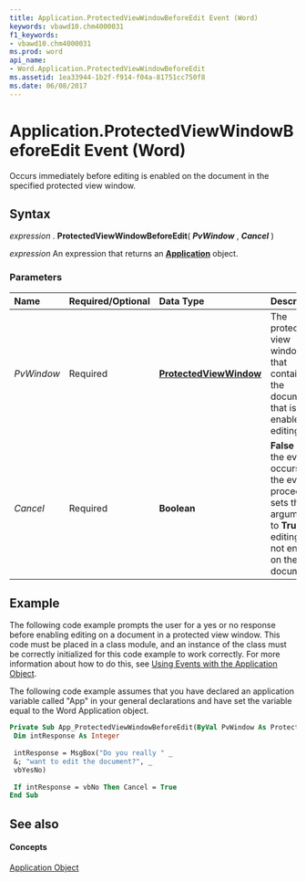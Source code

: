 ```yaml
---
title: Application.ProtectedViewWindowBeforeEdit Event (Word)
keywords: vbawd10.chm4000031
f1_keywords:
- vbawd10.chm4000031
ms.prod: word
api_name:
- Word.Application.ProtectedViewWindowBeforeEdit
ms.assetid: 1ea33944-1b2f-f914-f04a-81751cc750f8
ms.date: 06/08/2017
---
```



# Application.ProtectedViewWindowBeforeEdit Event (Word)

Occurs immediately before editing is enabled on the document in the specified protected view window.


## Syntax

 _expression_ . **ProtectedViewWindowBeforeEdit**( **_PvWindow_** , **_Cancel_** )

 _expression_ An expression that returns an **[Application](Word.Application.md)** object.


### Parameters



|**Name**|**Required/Optional**|**Data Type**|**Description**|
|:-----|:-----|:-----|:-----|
| _PvWindow_|Required| **[ProtectedViewWindow](Word.ProtectedViewWindow.md)**|The protected view window that contains the document that is enabled for editing.|
| _Cancel_|Required| **Boolean**| **False** when the event occurs. If the event procedure sets this argument to **True** , editing is not enabled on the document.|

## Example

The following code example prompts the user for a yes or no response before enabling editing on a document in a protected view window. This code must be placed in a class module, and an instance of the class must be correctly initialized for this code example to work correctly. For more information about how to do this, see [Using Events with the Application Object](http://msdn.microsoft.com/library/784c4c61-7e47-3dbf-46f6-da655f786ca1%28Office.15%29.aspx).

The following code example assumes that you have declared an application variable called "App" in your general declarations and have set the variable equal to the Word Application object.




```vb
Private Sub App_ProtectedViewWindowBeforeEdit(ByVal PvWindow As ProtectedViewWindow, Cancel As Boolean) 
 Dim intResponse As Integer 
 
 intResponse = MsgBox("Do you really " _ 
 &; "want to edit the document?", _ 
 vbYesNo) 
 
 If intResponse = vbNo Then Cancel = True 
End Sub
```


## See also


#### Concepts


[Application Object](Word.Application.md)

